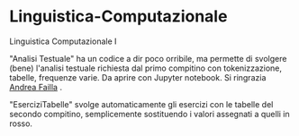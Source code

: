 # Linguistica-Computazionale
Linguistica Computazionale I

"Analisi Testuale" ha un codice a dir poco orribile, ma permette di svolgere (bene) l'analisi testuale richiesta dal primo compitino con tokenizzazione, tabelle, frequenze varie. 
Da aprire con Jupyter notebook. Si ringrazia [Andrea Failla](https://github.com/andreafailla) .

"EserciziTabelle" svolge automaticamente gli esercizi con le tabelle del secondo compitino, semplicemente sostituendo i valori assegnati a quelli in rosso.
